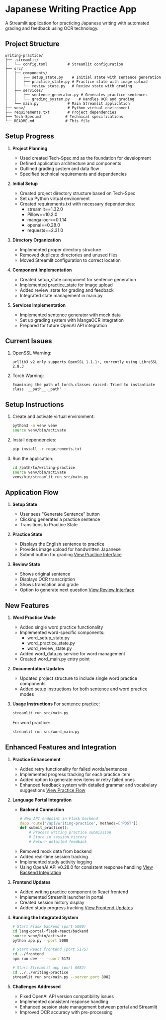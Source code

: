 # Japanese Writing Practice App

A Streamlit application for practicing Japanese writing with automated grading and feedback using OCR technology.

## Project Structure

```
writing-practice/
├── .streamlit/
│   └── config.toml         # Streamlit configuration
├── src/
│   ├── components/
│   │   ├── setup_state.py    # Initial state with sentence generation
│   │   ├── practice_state.py # Practice state with image upload
│   │   └── review_state.py   # Review state with grading
│   ├── services/
│   │   ├── sentence_generator.py # Generates practice sentences
│   │   └── grading_system.py    # Handles OCR and grading
│   └── main.py             # Main Streamlit application
├── venv/                   # Python virtual environment
├── requirements.txt        # Project dependencies
├── Tech-Spec.md           # Technical specifications
└── README.md              # This file
```

## Setup Progress 

1. **Project Planning**
   - Used created Tech-Spec.md as the foundation for development
   - Defined application architecture and components
   - Outlined grading system and data flow
   - Specified technical requirements and dependencies

2. **Initial Setup**
   - Created project directory structure based on Tech-Spec
   - Set up Python virtual environment
   - Created requirements.txt with necessary dependencies:
     - streamlit==1.32.0
     - Pillow==10.2.0
     - manga-ocr==0.1.14
     - openai==0.28.0
     - requests==2.31.0

3. **Directory Organization**
   - Implemented proper directory structure
   - Removed duplicate directories and unused files
   - Moved Streamlit configuration to correct location

4. **Component Implementation**
   - Created setup_state component for sentence generation
   - Implemented practice_state for image upload
   - Added review_state for grading and feedback
   - Integrated state management in main.py

5. **Services Implementation**
   - Implemented sentence generator with mock data
   - Set up grading system with MangaOCR integration
   - Prepared for future OpenAI API integration

## Current Issues

1. OpenSSL Warning:
   ```
   urllib3 v2 only supports OpenSSL 1.1.1+, currently using LibreSSL 2.8.3
   ```

2. Torch Warning:
   ```
   Examining the path of torch.classes raised: Tried to instantiate class '__path__._path'
   ```

## Setup Instructions

1. Create and activate virtual environment:
   ```bash
   python3 -m venv venv
   source venv/bin/activate
   ```

2. Install dependencies:
   ```bash
   pip install -r requirements.txt
   ```

3. Run the application:
   ```bash
   cd /path/to/writing-practice
   source venv/bin/activate
   venv/bin/streamlit run src/main.py
   ```

## Application Flow

1. **Setup State**
   - User sees "Generate Sentence" button
   - Clicking generates a practice sentence
   - Transitions to Practice State

2. **Practice State**
   - Displays the English sentence to practice
   - Provides image upload for handwritten Japanese
   - Submit button for grading
   [View Practice Interface](../lang-portal/assets/study_activities/practice-interface.png)

3. **Review State**
   - Shows original sentence
   - Displays OCR transcription
   - Shows translation and grade
   - Option to generate next question
   [View Review Interface](../lang-portal/assets/study_activities/review-interface.png)

## New Features

1. **Word Practice Mode**
   - Added single word practice functionality
   - Implemented word-specific components:
     - word_setup_state.py
     - word_practice_state.py
     - word_review_state.py
   - Added word_data.py service for word management
   - Created word_main.py entry point

2. **Documentation Updates**
   - Updated project structure to include single word practice components
   - Added setup instructions for both sentence and word practice modes

3. **Usage Instructions**
   For sentence practice:
   ```bash
   streamlit run src/main.py
   ```
   
   For word practice:
   ```bash
   streamlit run src/word_main.py
   ```

## Enhanced Features and Integration

1. **Practice Enhancement**
   - Added retry functionality for failed words/sentences
   - Implemented progress tracking for each practice item
   - Added option to generate new items or retry failed ones
   - Enhanced feedback system with detailed grammar and vocabulary suggestions
   [View Practice Flow](../lang-portal/assets/study_activities/practice-flow.png)

2. **Language Portal Integration**
   - **Backend Connection**
     ```python
     # New API endpoint in Flask backend
     @app.route('/api/writing-practice', methods=['POST'])
     def submit_practice():
         # Process writing practice submission
         # Store in session history
         # Return detailed feedback
     ```
   - Removed mock data from backend
   - Added real-time session tracking
   - Implemented study activity logging
   - Using OpenAI API v0.28.0 for consistent response handling
   [View Backend Integration](../lang-portal/assets/study_activities/backend-arch.png)

3. **Frontend Updates**
   - Added writing practice component to React frontend
   - Implemented Streamlit launcher in portal
   - Created session history display
   - Added study progress tracking
   [View Frontend Updates](../lang-portal/assets/study_activities/frontend-integration.png)

4. **Running the Integrated System**
   ```bash
   # Start Flask backend (port 5000)
   cd lang-portal-flask-react/backend
   source venv/bin/activate
   python app.py --port 5000

   # Start React frontend (port 5175)
   cd ../frontend
   npm run dev -- --port 5175

   # Start Streamlit app (port 8082)
   cd ../../writing-practice
   streamlit run src/main.py --server.port 8082
   ```

5. **Challenges Addressed**
   - Fixed OpenAI API version compatibility issues
   - Implemented consistent response handling
   - Enhanced session state management between portal and Streamlit
   - Improved OCR accuracy with pre-processing

